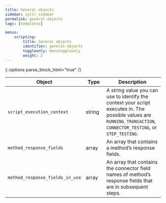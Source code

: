 ```yaml
---
title: General objects
sidebar: cyclr_sidebar
permalink: general-objects
tags: [templates]

menus:
    scripting:
        title: General objects
        identifier: general-objects
        toggleonly: menutoggleonly
        weight: 2
---
```

{::options parse_block_html="true" /}
<section class="card">  

<table width="100%">
	<col style="width:25%">
	<col style="width:25%">
	<col style="width:50%">
    <thead>
  <tr>
    <th><strong>Object</strong></th>
    <th><strong>Type</strong></th>
    <th><strong>Description</strong></th>
  </tr>
</thead>
<tbody>
  <tr>
    <td><code>script_execution_context</code></td>
    <td>string</td>
    <td>A string value you can use to identify the context your script executes in. The possible values are <code>RUNNING_TRANSACTION</code>, <code>CONNECTOR_TESTING</code>, or <code>STEP_TESTING</code>. </td>
  </tr>
  <tr>
    <td><code>method_response_fields</code></td>
    <td>array</td>
    <td>An array that contains a method’s response fields.</td>
  </tr>
  <tr>
    <td><code>method_response_fields_in_use</code></td>
    <td>array</td>
    <td>An array that contains the connector field names of method’s response fields that are in subsequent steps.</td>
  </tr>
</tbody>
</table>

</section>